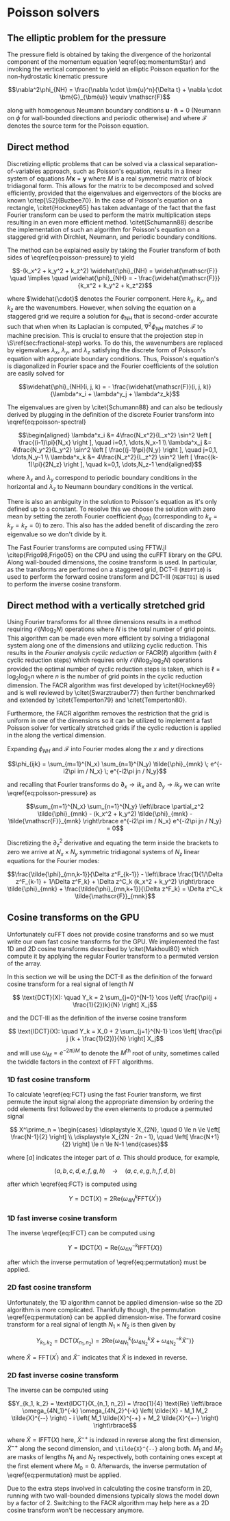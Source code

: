 # Poisson solvers

## The elliptic problem for the pressure

The pressure field is obtained by taking the divergence of the horizontal component of the momentum equation
\eqref{eq:momentumStar} and invoking the vertical component to yield an elliptic Poisson equation for the
non-hydrostatic kinematic pressure
```math
\nabla^2\phi_{NH} = \frac{\nabla \cdot \bm{u}^n}{\Delta t} + \nabla \cdot \bm{G}_{\bm{u}} \equiv \mathscr{F}
```
along with homogenous Neumann boundary conditions $\bm{u} \cdot \bm{\hat{n}} = 0$ (Neumann on $\phi$ for wall-bounded
directions and periodic otherwise) and where $\mathscr{F}$ denotes the source term for the Poisson equation.

## Direct method

Discretizing elliptic problems that can be solved via a classical separation-of-variables approach, such as Poisson's
equation, results in a linear system of equations $M\bm{x} = \bm{y}$ where $M$ is a real symmetric matrix of block
tridiagonal form. This allows for the matrix to be decomposed and solved efficiently, provided that the eigenvalues and
eigenvectors of the blocks are known \citep[\S2]{Buzbee70}. In the case of Poisson's equation on a rectangle,
\citet{Hockney65} has taken advantage of the fact that the fast Fourier transform can be used to perform the matrix
multiplication steps resulting in an even more efficient method. \citet{Schumann88} describe the implementation of such
an algorithm for Poisson's equation on a staggered grid with Dirchlet, Neumann, and periodic boundary conditions.

The method can be explained easily by taking the Fourier transform of both sides of \eqref{eq:poisson-pressure} to yield
```math
-(k_x^2 + k_y^2 + k_z^2) \widehat{\phi}_{NH} = \widehat{\mathscr{F}}
\quad \implies \quad
\widehat{\phi}_{NH} = - \frac{\widehat{\mathscr{F}}}{k_x^2 + k_y^2 + k_z^2}
```
where $\widehat{\cdot}$ denotes the Fourier component. Here $k_x$, $k_y$, and $k_z$ are the wavenumbers. However, when
solving the equation on a staggered grid we require a solution for $\phi_{NH}$ that is second-order accurate such that
when when its Laplacian is computed, $\nabla^2\phi_{NH}$ matches $\mathscr{F}$ to machine precision. This is crucial to
ensure that the projection step in \S\ref{sec:fractional-step} works. To do this, the wavenumbers are replaced by
eigenvalues $\lambda_x$, $\lambda_y$, and $\lambda_z$ satisfying the discrete form of Poisson's equation with
appropriate boundary conditions. Thus, Poisson's equation's is diagonalized in Fourier space and the Fourier
coefficients of the solution are easily solved for
```math
\widehat{\phi}_{NH}(i, j, k) = - \frac{\widehat{\mathscr{F}}(i, j, k)}{\lambda^x_i + \lambda^y_j + \lambda^z_k}
```

The eigenvalues are given by \citet{Schumann88} and can also be tediously derived by plugging in the definition of the
discrete Fourier transform into \eqref{eq:poisson-spectral}
```math
\begin{aligned}
    \lambda^x_i &= 4\frac{N_x^2}{L_x^2} \sin^2 \left [ \frac{(i-1)\pi}{N_x}  \right ], \quad i=0,1, \dots,N_x-1 \\
    \lambda^x_j &= 4\frac{N_y^2}{L_y^2} \sin^2 \left [ \frac{(j-1)\pi}{N_y}  \right ], \quad j=0,1, \dots,N_y-1 \\
    \lambda^x_k &= 4\frac{N_z^2}{L_z^2} \sin^2 \left [ \frac{(k-1)\pi}{2N_z} \right ], \quad k=0,1, \dots,N_z-1
\end{aligned}
```
where $\lambda_x$ and $\lambda_y$ correspond to periodic boundary conditions in the horizontal and $\lambda_z$ to
Neumann boundary conditions in the vertical.

There is also an ambiguity in the solution to Poisson's equation as it's only defined up to a constant. To resolve this
we choose the solution with zero mean by setting the zeroth Fourier coefficient $\phi_{000}$ (corresponding to
$k_x = k_y = k_z = 0$) to zero. This also has the added benefit of discarding the zero eigenvalue so we don't divide by
it.

The Fast Fourier transforms are computed using FFTW.jl \citep{Frigo98,Frigo05} on the CPU and using the cuFFT
library on the GPU. Along wall-bouded dimensions, the cosine transform is used. In particular, as the transforms are
performed on a staggered grid, DCT-II (`REDFT10`) is used to perform the forward cosine transform and DCT-III
(`REDFT01`) is used to perform the inverse cosine transform.

## Direct method with a vertically stretched grid

Using Fourier transforms for all three dimensions results in a method requiring $\mathcal{O}(N \log_2 N)$ operations
where $N$ is the total number of grid points. This algorithm can be made even more efficient by solving a tridiagonal
system along one of the dimensions and utilizing cyclic reduction. This results in the *Fourier analysis cyclic
reduction* or $\text{FACR}(\ell)$ algorithm (with $\ell$ cyclic reduction steps) which requires only
$\mathcal{O}(N \log_2\log_2 N)$ operations provided the optimal number of cyclic reduction steps is taken, which is
$\ell = \log_2 \log_2 n$ where $n$ is the number of grid points in the cyclic reduction dimension. The FACR algorithm
was first developed by \citet{Hockney69} and is well reviewed by \citet{Swarztrauber77} then further benchmarked and
extended by \citet{Temperton79} and \citet{Temperton80}.

Furthermore, the FACR algorithm removes the restriction that the grid is uniform in one of the dimensions so it can
be utilized to implement a fast Poisson solver for vertically stretched grids if the cyclic reduction is applied in the
along the vertical dimension.

Expanding $\phi_{NH}$ and $\mathscr{F}$ into Fourier modes along the $x$ and $y$ directions
```math
\phi_{ijk} = \sum_{m=1}^{N_x} \sum_{n=1}^{N_y} \tilde{\phi}_{mnk} \; e^{-i2\pi im / N_x} \;  e^{-i2\pi jn / N_y}
```
and recalling that Fourier transforms do $\partial_x \rightarrow ik_x$ and $\partial_y \rightarrow ik_y$ we can write
\eqref{eq:poisson-pressure} as
```math
\sum_{m=1}^{N_x} \sum_{n=1}^{N_y}
\left\lbrace
    \partial_z^2 \tilde{\phi}_{mnk} - (k_x^2 + k_y^2) \tilde{\phi}_{mnk} - \tilde{\mathscr{F}}_{mnk}
\right\rbrace e^{-i2\pi im / N_x}  e^{-i2\pi jn / N_y} = 0
```
Discretizing the $\partial_z^2$ derivative and equating the term inside the brackets to zero we arrive at
$N_x\times N_y$ symmetric tridiagonal systems of $N_z$ linear equations for the Fourier modes:
```math
\frac{\tilde{\phi}_{mn,k-1}}{\Delta z^F_{k-1}}
- \left\lbrace \frac{1}{1/\Delta z^F_{k-1} + 1/\Delta z^F_k} + \Delta z^C_k (k_x^2 + k_y^2) \right\rbrace
  \tilde{\phi}_{mnk}
+ \frac{\tilde{\phi}_{mn,k+1}}{\Delta z^F_k}
= \Delta z^C_k \tilde{\mathscr{F}}_{mnk}
```

## Cosine transforms on the GPU

Unfortunately cuFFT does not provide cosine transforms and so we must write our own fast cosine transforms for the GPU.
We implemented the fast 1D and 2D cosine transforms described by \citet{Makhoul80} which compute it by applying the
regular Fourier transform to a permuted version of the array.

In this section we will be using the DCT-II as the definition of the forward cosine transform for a real signal of
length $N$
```math
  \text{DCT}(X): \quad Y_k = 2 \sum_{j=0}^{N-1} \cos \left[ \frac{\pi(j + \frac{1}{2})k}{N} \right] X_j
```
and the DCT-III as the definition of the inverse cosine transform
```math
  \text{IDCT}(X): \quad Y_k = X_0 + 2 \sum_{j=1}^{N-1} \cos \left[ \frac{\pi j (k + \frac{1}{2})}{N} \right] X_j
```
and will use $\omega_M = e^{-2\pi i/M}$ to denote the $M^\text{th}$ root of unity, sometimes called the twiddle factors
in the context of FFT algorithms.

### 1D fast cosine transform
To calculate \eqref{eq:FCT} using the fast Fourier transform, we first permute the input signal along the appropriate
dimension by ordering the odd elements first followed by the even elements to produce a permuted signal
```math
    X^\prime_n =
    \begin{cases}
        \displaystyle X_{2N}, \quad 0 \le n \le \left[ \frac{N-1}{2} \right] \\
        \displaystyle X_{2N - 2n - 1}, \quad \left[ \frac{N+1}{2} \right] \le n \le N-1
    \end{cases}
```
where $[a]$ indicates the integer part of $a$. This should produce, for example,
```math
    (a, b, c, d, e, f, g, h) \quad \rightarrow \quad (a, c, e, g, h, f, d, b)
```
after which \eqref{eq:FCT} is computed using
```math
  Y = \text{DCT}(X) = 2 \text{Re} \left\lbrace \omega_{4N}^k \text{FFT} \lbrace X^\prime \rbrace \right\rbrace
```

### 1D fast inverse cosine transform
The inverse \eqref{eq:IFCT} can be computed using
```math
  Y = \text{IDCT}(X) = \text{Re} \left\lbrace \omega_{4N}^{-k} \text{IFFT} \lbrace X \rbrace \right\rbrace
```
after which the inverse permutation of \eqref{eq:permutation} must be applied.

### 2D fast cosine transform
Unfortunately, the 1D algorithm cannot be applied dimension-wise so the 2D algorithm is  more complicated. Thankfully
though, the permutation \eqref{eq:permutation} can be applied dimension-wise. The forward cosine transform for a real
signal of length $N_1 \times N_2$ is then given by
```math
Y_{k_1, k_2} = \text{DCT}(X_{n_1, n_2}) =
2 \text{Re} \left\lbrace
    \omega_{4N_1}^k \left( \omega_{4N_2}^k \tilde{X} + \omega_{4N_2}^{-k} \tilde{X}^- \right)
\right\rbrace
```
where $\tilde{X} = \text{FFT}(X^\prime)$ and $\tilde{X}^-$ indicates that $\tilde{X}$ is indexed in reverse.

### 2D fast inverse cosine transform
The inverse can be computed using
```math
Y_{k_1, k_2} = \text{IDCT}(X_{n_1, n_2}) =
\frac{1}{4} \text{Re} \left\lbrace
    \omega_{4N_1}^{-k} \omega_{4N_2}^{-k}
    \left( \tilde{X} - M_1 M_2 \tilde{X}^{--} \right)
    - i \left( M_1 \tilde{X}^{-+} + M_2 \tilde{X}^{+-} \right)
\right\rbrace
```
where $\tilde{X} = \text{IFFT}(X)$ here, $\tilde{X}^{-+}$ is indexed in reverse along the first dimension,
$\tilde{X}^{-+}$ along the second dimension, and ``\tilde{X}^{--}`` along both. $M_1$ and $M_2$ are masks of lengths
$N_1$ and $N_2$ respectively, both containing ones except at the first element where $M_0 = 0$. Afterwards, the inverse
permutation of \eqref{eq:permutation} must be applied.

Due to the extra steps involved in calculating the cosine transform in 2D, running with two wall-bounded dimensions
typically slows the model down by a factor of 2. Switching to the FACR algorithm may help here as a 2D cosine transform
won't be neccessary anymore.
